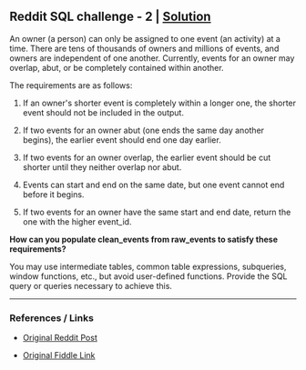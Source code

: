 ## Reddit SQL challenge - 2 | [Solution](solution.md)


An owner (a person) can only be assigned to one event (an activity) at a time. There are tens of thousands of owners and millions of events, and owners are independent of one another. Currently, events for an owner may overlap, abut, or be completely contained within another.

The requirements are as follows:

1. If an owner's shorter event is completely within a longer one, the shorter event should not be included in the output.

2. If two events for an owner abut (one ends the same day another begins), the earlier event should end one day earlier.

3. If two events for an owner overlap, the earlier event should be cut shorter until they neither overlap nor abut.

4. Events can start and end on the same date, but one event cannot end before it begins.

5. If two events for an owner have the same start and end date, return the one with the higher event_id.

**How can you populate clean_events from raw_events to satisfy these requirements?**

You may use intermediate tables, common table expressions, subqueries, window functions, etc., but avoid user-defined functions. Provide the SQL query or queries necessary to achieve this.

---

### References / Links

- [Original Reddit Post](https://old.reddit.com/r/SQL/comments/vlavlp/sql_challenge_i_made_for_you_guys_2_medium/)

- [Original Fiddle Link](https://www.db-fiddle.com/f/vC73NfDBV6ePn4tH5CGDb2/1)